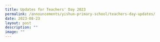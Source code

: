 ```yaml
---
title: Updates for Teachers' Day 2023
permalink: /announcements/yishun-primary-school/teachers-day-updates/
date: 2023-08-23
layout: post
description: ""
image: ""
---
```


